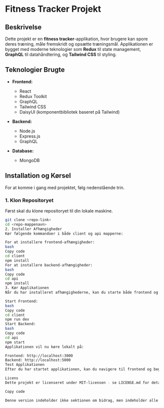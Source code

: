 # Fitness Tracker Projekt

## Beskrivelse
Dette projekt er en **fitness tracker**-applikation, hvor brugere kan spore deres træning, måle fremskridt og opsætte træningsmål. Applikationen er bygget med moderne teknologier som **Redux** til state management, **GraphQL** til datahåndtering, og **Tailwind CSS** til styling.

## Teknologier Brugte
- **Frontend:**
  - React
  - Redux Toolkit
  - GraphQL
  - Tailwind CSS
  - DaisyUI (komponentbibliotek baseret på Tailwind)
  
- **Backend:**
  - Node.js
  - Express.js
  - GraphQL
  
- **Database:**
  - MongoDB

## Installation og Kørsel
For at komme i gang med projektet, følg nedenstående trin.

### 1. Klon Repositoryet
Først skal du klone repositoryet til din lokale maskine.

```bash
git clone <repo-link>
cd <repo-mappenavn>
2. Installer Afhængigheder
Kør følgende kommandoer i både client og api mapperne:

For at installere frontend-afhængigheder:
bash
Copy code
cd client
npm install
For at installere backend-afhængigheder:
bash
Copy code
cd api
npm install
3. Kør Applikationen
Når du har installeret afhængighederne, kan du starte både frontend og backend.

Start Frontend:
bash
Copy code
cd client
npm run dev
Start Backend:
bash
Copy code
cd api
npm start
Applikationen vil nu køre lokalt på:

Frontend: http://localhost:3000
Backend: http://localhost:5000
Test Applikationen
Efter du har startet applikationen, kan du navigere til frontend og begynde at bruge fitness tracker-funktionerne.

Licens
Dette projekt er licenseret under MIT-licensen - se LICENSE.md for detaljer.

Copy code

Denne version indeholder ikke sektionen om bidrag, men indeholder alle nødvendige op
